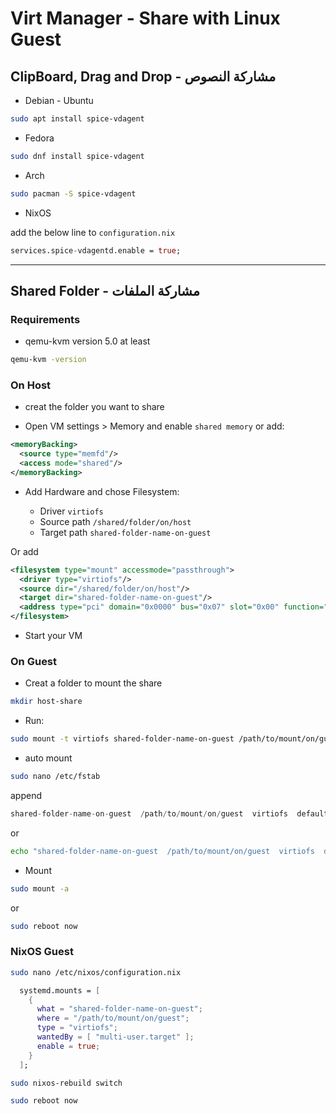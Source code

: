 # Virt Manager - Share with Linux Guest

## ClipBoard, Drag and Drop - مشاركة النصوص

- Debian - Ubuntu

```sh
sudo apt install spice-vdagent
```

- Fedora

```sh
sudo dnf install spice-vdagent
```

- Arch

```sh
sudo pacman -S spice-vdagent
```

- NixOS

add the below line to `configuration.nix`

```nix
services.spice-vdagentd.enable = true;
```

---------

## Shared Folder - مشاركة الملفات

### Requirements

- qemu-kvm version 5.0 at least

```sh
qemu-kvm -version
```

### On Host

- creat the folder you want to share

- Open VM settings > Memory and enable `shared memory` or add:

```xml
<memoryBacking>
  <source type="memfd"/>
  <access mode="shared"/>
</memoryBacking>
```

- Add Hardware and chose Filesystem:

    - Driver `virtiofs`
    - Source path `/shared/folder/on/host`
    - Target path `shared-folder-name-on-guest`

Or add

```xml
<filesystem type="mount" accessmode="passthrough">
  <driver type="virtiofs"/>
  <source dir="/shared/folder/on/host"/>
  <target dir="shared-folder-name-on-guest"/>
  <address type="pci" domain="0x0000" bus="0x07" slot="0x00" function="0x0"/>
</filesystem>
```

- Start your VM

### On Guest

- Creat a folder to mount the share

```sh
mkdir host-share
```

- Run:

```sh
sudo mount -t virtiofs shared-folder-name-on-guest /path/to/mount/on/guest
```

- auto mount

```sh
sudo nano /etc/fstab
```

append

```s
shared-folder-name-on-guest  /path/to/mount/on/guest  virtiofs  defaults  0  0
```

or 

```sh
echo "shared-folder-name-on-guest  /path/to/mount/on/guest  virtiofs  defaults  0  0" | sudo tee -a /etc/fstab
```

- Mount

```sh
sudo mount -a
```

or

```sh
sudo reboot now
```

### NixOS Guest

```sh
sudo nano /etc/nixos/configuration.nix
```

```nix
  systemd.mounts = [
    {
      what = "shared-folder-name-on-guest";
      where = "/path/to/mount/on/guest";
      type = "virtiofs";
      wantedBy = [ "multi-user.target" ];
      enable = true;
    }
  ];
```

```sh
sudo nixos-rebuild switch
```

```sh
sudo reboot now
```